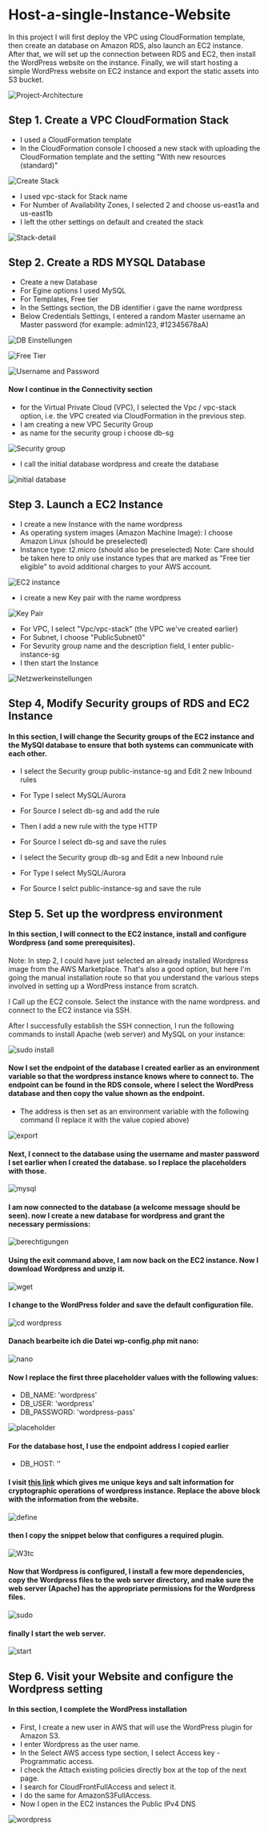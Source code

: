 # Host-a-single-Instance-Website

In this project I will first deploy the VPC using CloudFormation template, then create an database on Amazon RDS, also launch an EC2 instance. After that, we will set up the connection between RDS and EC2, then install the WordPress website on the instance. Finally, we will start hosting a simple WordPress website on EC2 instance and export the static assets into S3 bucket.



![Project-Architecture](https://user-images.githubusercontent.com/122367884/212283346-7e4536e5-a0ea-4e35-bd4b-b7e0a3226049.jpeg)

## Step 1. Create a VPC CloudFormation Stack

* I used a CloudFormation template
* In the CloudFormation console I choosed a new stack with uploading the CloudFormation template and the setting "With new resources (standard)" 

![Create Stack](https://user-images.githubusercontent.com/122367884/212288089-d29c9527-2f67-4da6-95bc-87998b2e92ab.jpg)

* I used vpc-stack for Stack name
* For Number of Availability Zones, I selected 2 and choose us-east1a and us-east1b
* I left the other settings on default and created the stack

![Stack-detail](https://user-images.githubusercontent.com/122367884/212289465-99a92050-1d26-4e19-8e7a-290e61fe65a9.jpg)

## Step 2. Create a RDS MYSQL Database

* Create a new Database
* For Egine options I used MySQL
* For Templates, Free tier
* In the Settings section, the DB identifier i gave the name wordpress
* Below Credentials Settings, I entered a random Master username an Master password (for example: admin123, #12345678aA)

![DB Einstellungen](https://user-images.githubusercontent.com/122367884/212841212-7d9a758e-fd57-4486-a65e-7ed333f097d0.jpg)

![Free Tier](https://user-images.githubusercontent.com/122367884/212841486-fd0175d8-ab2b-4d67-a0a2-2ce1f7499011.jpg)

![Username and Password](https://user-images.githubusercontent.com/122367884/212841632-7cb85c35-ad6b-49b4-8cc8-ff9a50fee9da.jpg)

#### Now I continue in the Connectivity section

* for the Virtual Private Cloud (VPC), I selected the Vpc / vpc-stack option, i.e. the VPC created via CloudFormation in the previous step.
* I am creating a new VPC Security Group
* as name for the security group i choose db-sg

![Security group](https://user-images.githubusercontent.com/122367884/212842764-10aab38c-a79c-4f77-8eb6-6057fa2db87d.jpg)

* I call the initial database wordpress and create the database

![initial database](https://user-images.githubusercontent.com/122367884/212843231-a6dc9f46-5154-4ab9-8b7c-854dad099ac8.jpg)

## Step 3. Launch a EC2 Instance

* I create a new Instance with the name wordpress
* As operating system images (Amazon Machine Image): I choose Amazon Linux (should be preselected)
* Instance type: t2.micro (should also be preselected) Note: Care should be taken here to only use instance types that are marked as "Free tier eligible"   to avoid additional charges to your AWS account.

![EC2 instance](https://user-images.githubusercontent.com/122367884/212844900-a665550f-c551-48db-9086-b02771f5a3dc.jpg)

* I create a new Key pair with the name wordpress

![Key Pair](https://user-images.githubusercontent.com/122367884/212848701-5e974f02-5ef0-49c6-bc92-50709526d58c.jpg)

* For VPC, I select "Vpc/vpc-stack" (the VPC we've created earlier)
* For Subnet, I choose "PublicSubnet0"
* For Sevurity group name and the description field, I enter public-instance-sg
* I then start the Instance

![Netzwerkeinstellungen](https://user-images.githubusercontent.com/122367884/212850354-3d7201bf-ac36-4637-b07f-c9dc845bf073.jpg)

## Step 4, Modify Security groups of RDS and EC2 Instance

#### In this section, I will change the Security groups of the EC2 instance and the MySQl database to ensure that both systems can communicate with each      other.

* I select the Security group public-instance-sg and Edit 2 new Inbound rules
* For Type I select MySQL/Aurora
* For Source I select db-sg and add the rule
* Then I add a new rule with the type HTTP 
* For Source I select db-sg and save the rules

* I select the Security group db-sg and Edit a new Inbound rule
* For Type I select MySQL/Aurora
* For Source I selct public-instance-sg and save the rule

## Step 5. Set up the wordpress environment

#### In this section, I will connect to the EC2 instance, install and configure Wordpress (and some prerequisites).

Note: In step 2, I could have just selected an already installed Wordpress image from the AWS Marketplace. That's also a good option, but here I'm going the manual installation route so that you understand the various steps involved in setting up a WordPress instance from scratch.

I Call up the EC2 console.
Select the instance with the name wordpress.
and connect to the EC2 instance via SSH.

After I successfully establish the SSH connection, I run the following commands to install Apache (web server) and MySQL on your instance:

![sudo install](https://user-images.githubusercontent.com/122367884/212864991-d331fc11-0e4d-4125-8cef-6121e7dc7827.jpg)

#### Now I set the endpoint of the database I created earlier as an environment variable so that the wordpress instance knows  where to connect to. The      endpoint can be found in the RDS console, where I select the WordPress database and then copy the value shown as the endpoint.

* The address is then set as an environment variable with the following command (I replace it with the value copied above)

![export](https://user-images.githubusercontent.com/122367884/212867297-87bc8970-62c6-4aa4-91a8-63f12604145b.jpg)

#### Next, I connect to the database using the username and master password I set earlier when I created the database. so I replace the placeholders with those.

![mysql](https://user-images.githubusercontent.com/122367884/212867833-8b2d1e9c-9e38-4e67-afba-7e4a0282f390.jpg)

#### I am now connected to the database (a welcome message should be seen). now I create a new database for wordpress and grant the necessary permissions: 

![berechtigungen](https://user-images.githubusercontent.com/122367884/212868414-8be1ae3b-dcf3-49d2-918c-5b42c6fa8d86.jpg)

#### Using the exit command above, I am now back on the EC2 instance. Now I download Wordpress and unzip it.

![wget](https://user-images.githubusercontent.com/122367884/212868755-8ad09076-d385-4541-b562-d453e5f0c185.jpg)

#### I change to the WordPress folder and save the default configuration file.

![cd wordpress](https://user-images.githubusercontent.com/122367884/212869100-5fd043fb-65a1-4c12-9f15-505a5f94db51.jpg)

#### Danach bearbeite ich die Datei wp-config.php mit nano:

![nano](https://user-images.githubusercontent.com/122367884/212869316-7c496bfd-b1cd-4fee-b91e-2c1e2c029e4a.jpg)

#### Now I replace the first three placeholder values with the following values:

* DB_NAME: 'wordpress'
* DB_USER: 'wordpress'
* DB_PASSWORD: 'wordpress-pass'

![placeholder](https://user-images.githubusercontent.com/122367884/212870001-a89aa13a-4bd7-4727-8750-d8464e4d644b.jpg)

#### For the database host, I use the endpoint address I copied earlier

* DB_HOST: '<replace-me>'
  
#### I visit [this link](https://api.wordpress.org/secret-key/1.1/salt/) which gives me unique keys and salt information for cryptographic operations of wordpress instance. Replace the above block with the information from the website.
  
![define](https://user-images.githubusercontent.com/122367884/212872156-06406ec8-13e4-4bb9-9739-44282ef5ba40.jpg)

#### then I copy the snippet below that configures a required plugin.
  
![W3tc](https://user-images.githubusercontent.com/122367884/212872277-d6c5a27b-d634-4f4a-a85d-2ce5cd5ee082.jpg)

#### Now that Wordpress is configured, I install a few more dependencies, copy the Wordpress files to the web server directory, and make sure the web        server (Apache) has the appropriate permissions for the Wordpress files.  
  
![sudo](https://user-images.githubusercontent.com/122367884/212873076-9e60cd0a-d3a5-4ac3-9174-db68f071aabf.jpg)

#### finally I start the web server.
  
![start](https://user-images.githubusercontent.com/122367884/212873693-2cc74866-d44d-49c3-b42a-9fd12588ab76.jpg)

## Step 6. Visit your Website and configure the Wordpress setting
  
#### In this section, I complete the WordPress installation

* First, I create a new user in AWS that will use the WordPress plugin for Amazon S3.
* I enter Wordpress as the user name.
* In the Select AWS access type section, I select Access key - Programmatic access.
* I check the Attach existing policies directly box at the top of the next page.
* I search for CloudFrontFullAccess and select it.
* I do the same for AmazonS3FullAccess.
* Now I open in the EC2 instances the Public IPv4 DNS

![wordpress](https://user-images.githubusercontent.com/122367884/212889962-edc3f2b3-6b7f-4622-b641-43b98405dadb.jpg)
